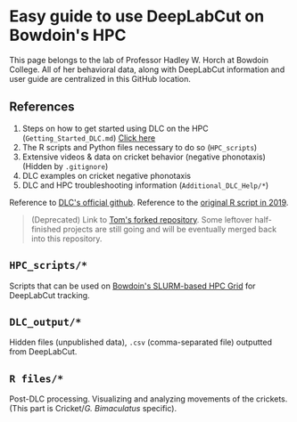 # Easy guide to use DeepLabCut on Bowdoin's HPC

This page belongs to the lab of Professor Hadley W. Horch at Bowdoin College. All of her behavioral data, along with DeepLabCut information and user guide are centralized in this GitHub location. 

## References
1. Steps on how to get started using DLC on the HPC (`Getting_Started_DLC.md`) [Click here](guides/Getting_Started_DLC.md)
2. The R scripts and Python files necessary to do so (`HPC_scripts`)
3. Extensive videos & data on cricket behavior (negative phonotaxis) (Hidden by `.gitignore`)
4. DLC examples on cricket negative phonotaxis
5. DLC and HPC troubleshooting information (`Additional_DLC_Help/*`)

Reference to [DLC's official github](https://github.com/DeepLabCut/DeepLabCut/tree/master/deeplabcut).
Reference to the [original R script in 2019](https://github.com/mhukill/Crickets-Methods). 

> (Deprecated) Link to [Tom's forked repository](https://github.com/tom21100227/DLC-guide-for-Bowdoin-College). Some leftover half-finished projects are still going and will be eventually merged back into this repository. 

## `HPC_scripts/*`
Scripts that can be used on [Bowdoin's SLURM-based HPC Grid](https://www.bowdoin.edu/it/resources/high-performance-computing.html) for DeepLabCut tracking. 

## `DLC_output/*`
Hidden files (unpublished data), `.csv` (comma-separated file) outputted from DeepLabCut. 

## `R files/*`
Post-DLC processing. Visualizing and analyzing movements of the crickets. (This part is Cricket/*G. Bimaculatus* specific). 

